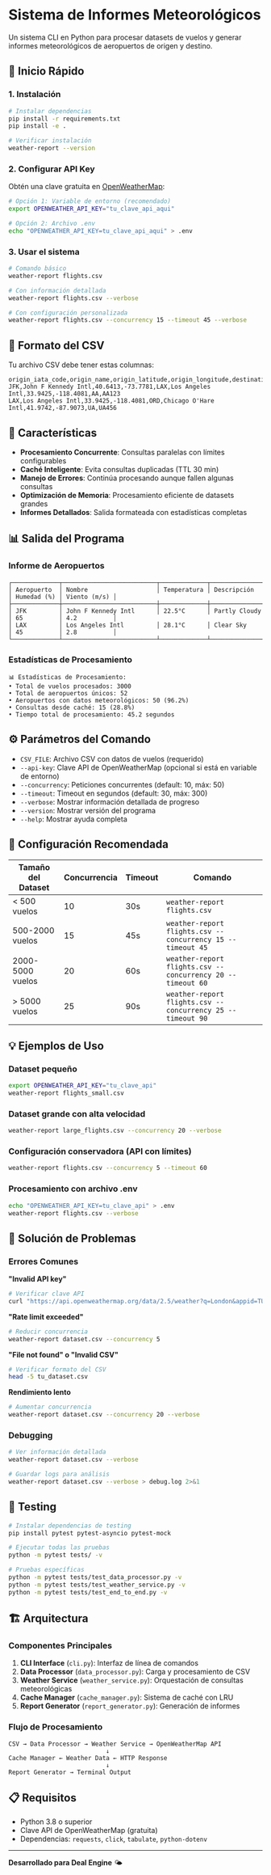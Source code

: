 # Sistema de Informes Meteorológicos

Un sistema CLI en Python para procesar datasets de vuelos y generar informes meteorológicos de aeropuertos de origen y destino.

## 🚀 Inicio Rápido

### 1. Instalación
```bash
# Instalar dependencias
pip install -r requirements.txt
pip install -e .

# Verificar instalación
weather-report --version
```

### 2. Configurar API Key
Obtén una clave gratuita en [OpenWeatherMap](https://openweathermap.org/api):

```bash
# Opción 1: Variable de entorno (recomendado)
export OPENWEATHER_API_KEY="tu_clave_api_aqui"

# Opción 2: Archivo .env
echo "OPENWEATHER_API_KEY=tu_clave_api_aqui" > .env
```

### 3. Usar el sistema
```bash
# Comando básico
weather-report flights.csv

# Con información detallada
weather-report flights.csv --verbose

# Con configuración personalizada
weather-report flights.csv --concurrency 15 --timeout 45 --verbose
```

## 📁 Formato del CSV

Tu archivo CSV debe tener estas columnas:

```csv
origin_iata_code,origin_name,origin_latitude,origin_longitude,destination_iata_code,destination_name,destination_latitude,destination_longitude,airline,flight_num
JFK,John F Kennedy Intl,40.6413,-73.7781,LAX,Los Angeles Intl,33.9425,-118.4081,AA,AA123
LAX,Los Angeles Intl,33.9425,-118.4081,ORD,Chicago O'Hare Intl,41.9742,-87.9073,UA,UA456
```

## 🌟 Características

- **Procesamiento Concurrente**: Consultas paralelas con límites configurables
- **Caché Inteligente**: Evita consultas duplicadas (TTL 30 min)
- **Manejo de Errores**: Continúa procesando aunque fallen algunas consultas
- **Optimización de Memoria**: Procesamiento eficiente de datasets grandes
- **Informes Detallados**: Salida formateada con estadísticas completas

## 📊 Salida del Programa

### Informe de Aeropuertos
```
┌─────────────┬──────────────────────────┬─────────────┬──────────────────┬─────────────┬──────────────┐
│ Aeropuerto  │ Nombre                   │ Temperatura │ Descripción      │ Humedad (%) │ Viento (m/s) │
├─────────────┼──────────────────────────┼─────────────┼──────────────────┼─────────────┼──────────────┤
│ JFK         │ John F Kennedy Intl      │ 22.5°C      │ Partly Cloudy    │ 65          │ 4.2          │
│ LAX         │ Los Angeles Intl         │ 28.1°C      │ Clear Sky        │ 45          │ 2.8          │
└─────────────┴──────────────────────────┴─────────────┴──────────────────┴─────────────┴──────────────┘
```

### Estadísticas de Procesamiento
```
📊 Estadísticas de Procesamiento:
• Total de vuelos procesados: 3000
• Total de aeropuertos únicos: 52
• Aeropuertos con datos meteorológicos: 50 (96.2%)
• Consultas desde caché: 15 (28.8%)
• Tiempo total de procesamiento: 45.2 segundos
```

## ⚙️ Parámetros del Comando

- `CSV_FILE`: Archivo CSV con datos de vuelos (requerido)
- `--api-key`: Clave API de OpenWeatherMap (opcional si está en variable de entorno)
- `--concurrency`: Peticiones concurrentes (default: 10, máx: 50)
- `--timeout`: Timeout en segundos (default: 30, máx: 300)
- `--verbose`: Mostrar información detallada de progreso
- `--version`: Mostrar versión del programa
- `--help`: Mostrar ayuda completa

## 🔧 Configuración Recomendada

| Tamaño del Dataset | Concurrencia | Timeout | Comando |
|-------------------|--------------|---------|---------|
| < 500 vuelos      | 10           | 30s     | `weather-report flights.csv` |
| 500-2000 vuelos   | 15           | 45s     | `weather-report flights.csv --concurrency 15 --timeout 45` |
| 2000-5000 vuelos  | 20           | 60s     | `weather-report flights.csv --concurrency 20 --timeout 60` |
| > 5000 vuelos     | 25           | 90s     | `weather-report flights.csv --concurrency 25 --timeout 90` |

## 💡 Ejemplos de Uso

### Dataset pequeño
```bash
export OPENWEATHER_API_KEY="tu_clave_api"
weather-report flights_small.csv
```

### Dataset grande con alta velocidad
```bash
weather-report large_flights.csv --concurrency 20 --verbose
```

### Configuración conservadora (API con límites)
```bash
weather-report flights.csv --concurrency 5 --timeout 60
```

### Procesamiento con archivo .env
```bash
echo "OPENWEATHER_API_KEY=tu_clave_api" > .env
weather-report flights.csv --verbose
```

## 🚨 Solución de Problemas

### Errores Comunes

**"Invalid API key"**
```bash
# Verificar clave API
curl "https://api.openweathermap.org/data/2.5/weather?q=London&appid=TU_CLAVE_API"
```

**"Rate limit exceeded"**
```bash
# Reducir concurrencia
weather-report dataset.csv --concurrency 5
```

**"File not found" o "Invalid CSV"**
```bash
# Verificar formato del CSV
head -5 tu_dataset.csv
```

**Rendimiento lento**
```bash
# Aumentar concurrencia
weather-report dataset.csv --concurrency 20 --verbose
```

### Debugging
```bash
# Ver información detallada
weather-report dataset.csv --verbose

# Guardar logs para análisis
weather-report dataset.csv --verbose > debug.log 2>&1
```

## 🧪 Testing

```bash
# Instalar dependencias de testing
pip install pytest pytest-asyncio pytest-mock

# Ejecutar todas las pruebas
python -m pytest tests/ -v

# Pruebas específicas
python -m pytest tests/test_data_processor.py -v
python -m pytest tests/test_weather_service.py -v
python -m pytest tests/test_end_to_end.py -v
```

## 🏗️ Arquitectura

### Componentes Principales
1. **CLI Interface** (`cli.py`): Interfaz de línea de comandos
2. **Data Processor** (`data_processor.py`): Carga y procesamiento de CSV
3. **Weather Service** (`weather_service.py`): Orquestación de consultas meteorológicas
4. **Cache Manager** (`cache_manager.py`): Sistema de caché con LRU
5. **Report Generator** (`report_generator.py`): Generación de informes

### Flujo de Procesamiento
```
CSV → Data Processor → Weather Service → OpenWeatherMap API
                           ↓
Cache Manager ← Weather Data ← HTTP Response
                           ↓
Report Generator → Terminal Output
```

## 📋 Requisitos

- Python 3.8 o superior
- Clave API de OpenWeatherMap (gratuita)
- Dependencias: `requests`, `click`, `tabulate`, `python-dotenv`

---

**Desarrollado para Deal Engine** 🌤️